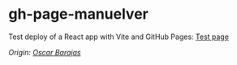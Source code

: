 # gh-page-manuelver

Test deploy of a React app with Vite and GitHub Pages: [Test page](https://manuelver.github.io/gh-page-manuelver/)

*Origin: [Oscar Barajas](https://platzi.com/profes/gndx/)*
